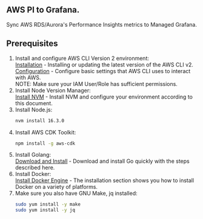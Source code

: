 ## AWS PI to Grafana.
Sync AWS RDS/Aurora's Performance Insights metrics to Managed Grafana.<br />

## Prerequisites
1. Install and configure AWS CLI Version 2 environment:<br />
   [Installation] - Installing or updating the latest version of the AWS CLI v2.<br />
   [Configuration] - Configure basic settings that AWS CLI uses to interact with AWS.<br />
   NOTE: Make sure your IAM User/Role has sufficient permissions.
2. Install Node Version Manager:<br />
   [Install NVM] - Install NVM and configure your environment according to this document.
3. Install Node.js:<br />
    ```sh
    nvm install 16.3.0
    ```
4. Install AWS CDK Toolkit:
    ```sh
    npm install -g aws-cdk
    ```
5. Install Golang:<br />
   [Download and Install] - Download and install Go quickly with the steps described here.
6. Install Docker:<br />
   [Install Docker Engine] - The installation section shows you how to install Docker on a variety of platforms.
7. Make sure you also have GNU Make, jq installed:<br />
    ```sh
    sudo yum install -y make
    sudo yum install -y jq
    ```

[Installation]: <https://docs.aws.amazon.com/cli/latest/userguide/getting-started-install.html>
[Configuration]: <https://docs.aws.amazon.com/cli/latest/userguide/cli-configure-quickstart.html>
[Install NVM]: <https://github.com/nvm-sh/nvm#install--update-script>
[Download and Install]: <https://go.dev/doc/install>
[Install Docker Engine]: <https://docs.docker.com/engine/install/>
